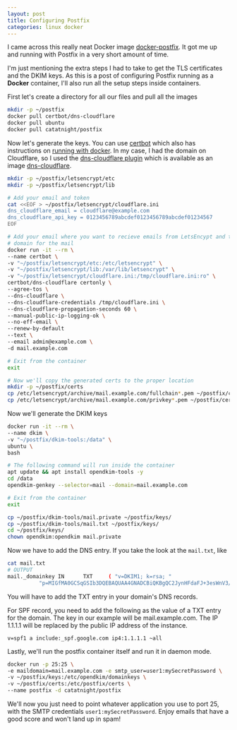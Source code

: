 ```yaml
---
layout: post
title: Configuring Postfix
categories: linux docker
---
```

I came across this really neat Docker image
[docker-postfix](https://github.com/catatnight/docker-postfix). It got me up
and running with Postfix in a very short amount of time.

I'm just mentioning the extra steps I had to take to get the TLS certificates
and the DKIM keys. As this is a post of configuring Postfix running as a
**Docker** container, I'll also run all the setup steps inside containers.

First let's create a directory for all our files and pull all the images

```bash
mkdir -p ~/postfix
docker pull certbot/dns-cloudflare
docker pull ubuntu
docker pull catatnight/postfix
```

Now let's generate the keys. You can use
[certbot](https://github.com/certbot/certbot) which also has instructions on
[running with docker](
https://certbot.eff.org/docs/install.html#running-with-docker). In my case, I
had the domain on Cloudflare, so I used the [dns-cloudflare plugin](
https://certbot-dns-cloudflare.readthedocs.io/en/stable/) which is available as
an image [dns-cloudflare](
https://hub.docker.com/r/certbot/dns-cloudflare).

```bash
mkdir -p ~/postfix/letsencrypt/etc
mkdir -p ~/postfix/letsencrypt/lib

# Add your email and token
cat <<EOF > ~/postfix/letsencrypt/cloudflare.ini
dns_cloudflare_email = cloudflare@example.com
dns_cloudflare_api_key = 0123456789abcdef0123456789abcdef01234567
EOF

# Add your email where you want to recieve emails from LetsEncypt and the
# domain for the mail
docker run -it --rm \
--name certbot \
-v "~/postfix/letsencrypt/etc:/etc/letsencrypt" \
-v "~/postfix/letsencrypt/lib:/var/lib/letsencrypt" \
-v "~/postfix/letsencrypt/cloudflare.ini:/tmp/cloudflare.ini:ro" \
certbot/dns-cloudflare certonly \
--agree-tos \
--dns-cloudflare \
--dns-cloudflare-credentials /tmp/cloudflare.ini \
--dns-cloudflare-propagation-seconds 60 \
--manual-public-ip-logging-ok \
--no-eff-email \
--renew-by-default
--text \
--email admin@example.com \
-d mail.example.com

# Exit from the container
exit

# Now we'll copy the generated certs to the proper location
mkdir -p ~/postfix/certs
cp /etc/letsencrypt/archive/mail.example.com/fullchain*.pem ~/postfix/certs/mail.example.com.crt
cp /etc/letsencrypt/archive/mail.example.com/privkey*.pem ~/postfix/certs/mail.example.com.key
```

Now we'll generate the DKIM keys

```bash
docker run -it --rm \
--name dkim \
-v "~/postfix/dkim-tools:/data" \
ubuntu \
bash

# The following command will run inside the container
apt update && apt install opendkim-tools -y
cd /data
opendkim-genkey --selector=mail --domain=mail.example.com

# Exit from the container
exit

cp ~/postfix/dkim-tools/mail.private ~/postfix/keys/
cp ~/postfix/dkim-tools/mail.txt ~/postfix/keys/
cd ~/postfix/keys/
chown opendkim:opendkim mail.private
```

Now we have to add the DNS entry. If you take the look at the `mail.txt`, like

```bash
cat mail.txt
# OUTPUT
mail._domainkey IN      TXT     ( "v=DKIM1; k=rsa; "
          "p=MIGfMA0GCSqGSIb3DQEBAQUAA4GNADCBiQKBgQC2JynHFdaFJ+3esWnV3/ayG0rRAb8AxWa900ffYV22bpEYTO7WXAy5w1igWAEmtyzeRDlEngZAhw3GVQWsmSkydMTIvTNG9P1qXC+q23bxpq3yxxy8urqw42QusYV9n6HbU6dI6iNz0HJplQ95T6FFi7YAgzN8wuNCON0n9h9WSwIDAQAB" )  ; ----- DKIM key mail for mail.example.com
```

You will have to add the TXT entry in your domain's DNS records.


For SPF record, you need to add the following as the value of a TXT entry for
the domain. The key in our example will be mail.example.com. The IP 1.1.1.1 will
be replaced by the public IP address of the instance.

```
v=spf1 a include:_spf.google.com ip4:1.1.1.1 ~all
```

Lastly, we'll run the postfix container itself and run it in daemon mode.

```bash
docker run -p 25:25 \
-e maildomain=mail.example.com -e smtp_user=user1:mySecretPassword \
-v ~/postfix/keys:/etc/opendkim/domainkeys \
-v ~/postfix/certs:/etc/postfix/certs \
--name postfix -d catatnight/postfix
```

We'll now you just need to point whatever application you use to port 25, with
the SMTP credentials `user1:mySecretPassword`. Enjoy emails that have a good
score and won't land up in spam!
